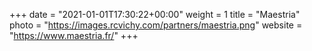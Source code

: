 +++
date = "2021-01-01T17:30:22+00:00"
weight = 1
title = "Maestria"
photo = "https://images.rcvichy.com/partners/maestria.png"
website = "https://www.maestria.fr/"
+++
